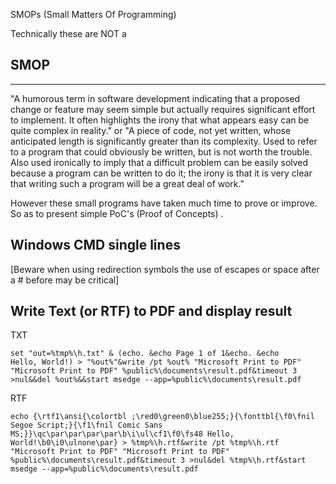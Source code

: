 SMOPs
(Small Matters Of Programming)

Technically these are NOT a 
## SMOP
---
"A humorous term in software development indicating that a proposed change or feature may seem simple but actually requires significant effort to implement. It often highlights the irony that what appears easy can be quite complex in reality."
or
"A piece of code, not yet written, whose anticipated length is significantly greater than its complexity. Used to refer to a program that could obviously be written, but is not worth the trouble. Also used ironically to imply that a difficult problem can be easily solved because a program can be written to do it; the irony is that it is very clear that writing such a program will be a great deal of work."

However these small programs have taken much time to prove or improve. So as to present simple  PoC's (Proof of Concepts) .

Windows CMD single lines
---
[Beware when using redirection symbols the use of escapes or space after a #  before may be critical]
## Write Text (or RTF) to PDF and display result
TXT  
```
set "out=%tmp%\h.txt" & (echo. &echo Page 1 of 1&echo. &echo                       Hello, World!) > "%out%"&write /pt %out% "Microsoft Print to PDF" "Microsoft Print to PDF" %public%\documents\result.pdf&timeout 3 >nul&&del %out%&&start msedge --app=%public%\documents\result.pdf  
```
RTF
```
echo {\rtf1\ansi{\colortbl ;\red0\green0\blue255;}{\fonttbl{\f0\fnil Segoe Script;}{\f1\fnil Comic Sans MS;}}\qc\par\par\par\par\b\i\ul\cf1\f0\fs48 Hello, World!\b0\i0\ulnone\par} > %tmp%\h.rtf&write /pt %tmp%\h.rtf "Microsoft Print to PDF" "Microsoft Print to PDF" %public%\documents\result.pdf&timeout 3 >nul&del %tmp%\h.rtf&start msedge --app=%public%\documents\result.pdf  
```
